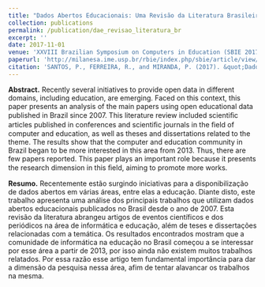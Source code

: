 ```yaml
---
title: "Dados Abertos Educacionais: Uma Revisão da Literatura Brasileira"
collection: publications
permalink: /publication/dae_revisao_literatura_br
excerpt: ''
date: 2017-11-01
venue: 'XXVIII Brazilian Symposium on Computers in Education (SBIE 2017)'
paperurl: 'http://milanesa.ime.usp.br/rbie/index.php/sbie/article/view/7530/5326'
citation: 'SANTOS, P., FERREIRA, R., and MIRANDA, P. (2017). &quot;Dados Abertos Educacionais: Uma Revisão da Literatura Brasileira.&quot; <i>Brazilian Symposium on Computers in Education</i>, volume 28, pages 11-20.'
---
```


**Abstract.** Recently several initiatives to provide open data in different domains, including education, are emerging. Faced on this context, this paper presents an analysis of the main papers using open educational data published in Brazil since 2007. This literature review included scientiﬁc articles published in conferences and scientiﬁc journals in the ﬁeld of computer and education, as well as theses and dissertations related to the theme. The results show that the computer and education community in Brazil began to be more interested in this area from 2013. Thus, there are few papers reported. This paper plays an important role because it presents the research dimension in this ﬁeld, aiming to promote more works.

**Resumo.** Recentemente estão surgindo iniciativas para a disponibilização de dados abertos em várias áreas, entre elas a educação. Diante disto, este trabalho apresenta uma análise dos principais trabalhos que utilizam dados abertos educacionais publicados no Brasil desde o ano de 2007. Esta revisão da literatura abrangeu artigos de eventos científicos e dos periódicos na área de informática e educação, além de teses e dissertações relacionadas com a temática. Os resultados encontrados mostram que a comunidade de informática na educação no Brasil começou a se interessar por esse área a partir de 2013, por isso ainda não existem muitos trabalhos relatados. Por essa razão esse artigo tem fundamental importância para dar a dimensão da pesquisa nessa área, afim de tentar alavancar os trabalhos na mesma.